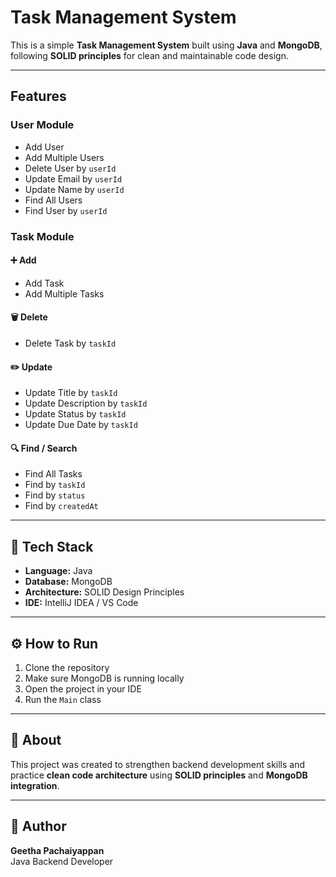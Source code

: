 # Task Management System

This is a simple **Task Management System** built using **Java** and **MongoDB**, following **SOLID principles** for clean and maintainable code design.

---

## Features

###  User Module
- Add User
- Add Multiple Users
- Delete User by `userId`
- Update Email by `userId`
- Update Name by `userId`
- Find All Users
- Find User by `userId`

### Task Module
#### ➕ Add
- Add Task
- Add Multiple Tasks

#### 🗑️ Delete
- Delete Task by `taskId`

#### ✏️ Update
- Update Title by `taskId`
- Update Description by `taskId`
- Update Status by `taskId`
- Update Due Date by `taskId`

#### 🔍 Find / Search
- Find All Tasks
- Find by `taskId`
- Find by `status`
- Find by `createdAt`

---

## 🧩 Tech Stack
- **Language:** Java
- **Database:** MongoDB
- **Architecture:** SOLID Design Principles
- **IDE:** IntelliJ IDEA / VS Code

---

## ⚙️ How to Run
1. Clone the repository
2. Make sure MongoDB is running locally
3. Open the project in your IDE
4. Run the `Main` class

---

## 📘 About
This project was created to strengthen backend development skills and practice **clean code architecture** using **SOLID principles** and **MongoDB integration**.

---

## 🔖 Author
**Geetha Pachaiyappan**  
Java Backend Developer
